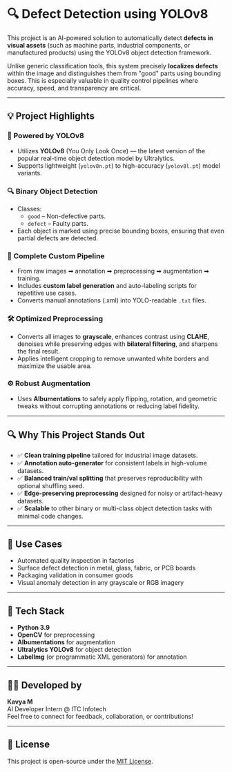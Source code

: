# 🔍 Defect Detection using YOLOv8

This project is an AI-powered solution to automatically detect **defects in visual assets** (such as machine parts, industrial components, or manufactured products) using the YOLOv8 object detection framework.

Unlike generic classification tools, this system precisely **localizes defects** within the image and distinguishes them from "good" parts using bounding boxes. This is especially valuable in quality control pipelines where accuracy, speed, and transparency are critical.

---

## 💡 Project Highlights

### 🧠 Powered by YOLOv8
- Utilizes **YOLOv8** (You Only Look Once) — the latest version of the popular real-time object detection model by Ultralytics.
- Supports lightweight (`yolov8n.pt`) to high-accuracy (`yolov8l.pt`) model variants.

### 🔍 Binary Object Detection
- Classes:
  - `good` – Non-defective parts.
  - `defect` – Faulty parts.
- Each object is marked using precise bounding boxes, ensuring that even partial defects are detected.

### 🧰 Complete Custom Pipeline
- From raw images ➡ annotation ➡ preprocessing ➡ augmentation ➡ training.
- Includes **custom label generation** and auto-labeling scripts for repetitive use cases.
- Converts manual annotations (.xml) into YOLO-readable `.txt` files.

### 🛠️ Optimized Preprocessing
- Converts all images to **grayscale**, enhances contrast using **CLAHE**, denoises while preserving edges with **bilateral filtering**, and sharpens the final result.
- Applies intelligent cropping to remove unwanted white borders and maximize the usable area.

### ⚙️ Robust Augmentation
- Uses **Albumentations** to safely apply flipping, rotation, and geometric tweaks without corrupting annotations or reducing label fidelity.

---

## 🔍 Why This Project Stands Out

- ✅ **Clean training pipeline** tailored for industrial image datasets.
- ✅ **Annotation auto-generator** for consistent labels in high-volume datasets.
- ✅ **Balanced train/val splitting** that preserves reproducibility with optional shuffling seed.
- ✅ **Edge-preserving preprocessing** designed for noisy or artifact-heavy datasets.
- ✅ **Scalable** to other binary or multi-class object detection tasks with minimal code changes.

---

## 🚀 Use Cases

- Automated quality inspection in factories
- Surface defect detection in metal, glass, fabric, or PCB boards
- Packaging validation in consumer goods
- Visual anomaly detection in any grayscale or RGB imagery

---

## 🔧 Tech Stack

- **Python 3.9**
- **OpenCV** for preprocessing
- **Albumentations** for augmentation
- **Ultralytics YOLOv8** for object detection
- **LabelImg** (or programmatic XML generators) for annotation

---

## 🙋‍♀️ Developed by

**Kavya M**  
AI Developer Intern @ ITC Infotech  
Feel free to connect for feedback, collaboration, or contributions!

---

## 📜 License

This project is open-source under the [MIT License](LICENSE).

